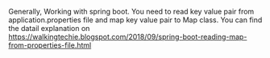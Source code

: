Generally, Working with spring boot. You need to read key value pair from application.properties file and map key value pair to Map class.
You can find the datail explanation on https://walkingtechie.blogspot.com/2018/09/spring-boot-reading-map-from-properties-file.html
